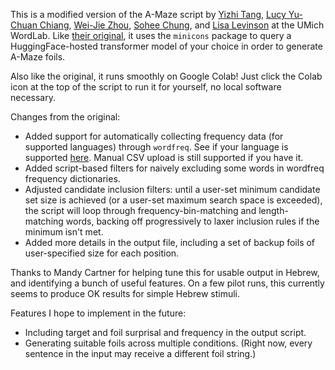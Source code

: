 This is a modified version of the A-Maze script by [Yizhi Tang](https://github.com/tangyizhi2000), [Lucy Yu-Chuan Chiang](https://sites.google.com/a/umich.edu/yu-chuan-chiang/home), [Wei-Jie Zhou](https://github.com/tooweisiannn), [Sohee Chung](https://github.com/soheechung), and [Lisa Levinson](https://lisalevinson.github.io/) at the UMich WordLab. Like [their original](https://github.com/UMWordLab/multilingual_amaze), it uses the `minicons` package to query a HuggingFace-hosted transformer model of your choice in order to generate A-Maze foils. 

Also like the original, it runs smoothly on Google Colab! Just click the Colab icon at the top of the script to run it for yourself, no local software necessary.

Changes from the original:
- Added support for automatically collecting frequency data (for supported languages) through `wordfreq`. See if your language is supported [here](https://pypi.org/project/wordfreq/). Manual CSV upload is still supported if you have it.
- Added script-based filters for naively excluding some words in wordfreq frequency dictionaries.
- Adjusted candidate inclusion filters: until a user-set minimum candidate set size is achieved (or a user-set maximum search space is exceeded), the script will loop through frequency-bin-matching and length-matching words, backing off progressively to laxer inclusion rules if the minimum isn't met.
- Added more details in the output file, including a set of backup foils of user-specified size for each position.

Thanks to Mandy Cartner for helping tune this for usable output in Hebrew, and identifying a bunch of useful features. On a few pilot runs, this currently seems to produce OK results for simple Hebrew stimuli. 

Features I hope to implement in the future:
- Including target and foil surprisal and frequency in the output script.
- Generating suitable foils across multiple conditions. (Right now, every sentence in the input may receive a different foil string.)
